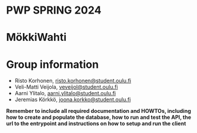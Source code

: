 # PWP SPRING 2024
# MökkiWahti
# Group information
* Risto Korhonen, risto.korhonen@student.oulu.fi
* Veli-Matti Veijola, veveijol@student.oulu.fi
* Aarni Ylitalo, aarni.ylitalo@student.oulu.fi
* Jeremias Körkkö, joona.korkko@student.oulu.fi

__Remember to include all required documentation and HOWTOs, including how to create and populate the database, how to run and test the API, the url to the entrypoint and instructions on how to setup and run the client__


